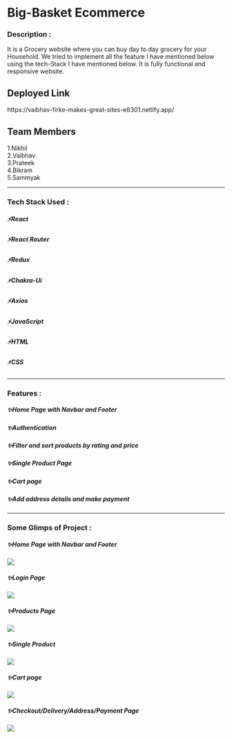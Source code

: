  <h1>Big-Basket Ecommerce</h1>
 
 <h3>Description :</h3>
It is a Grocery website where you can buy day to day grocery for your Household. We tried to implement all the feature I have mentioned below using the tech-Stack I have mentioned below. It is fully functional and responsive website.

<h2>Deployed Link</h2>
https://vaibhav-firke-makes-great-sites-e8301.netlify.app/

<h2>Team Members</h2>
1.Nikhil <br>
2.Vaibhav <br>
3.Prateek <br>
4.Bikram <br>
5.Sammyak <br>
 
 ---

<h3>Tech Stack Used :</h3>
<h5>⚡React</h5>
<h5>⚡React Router</h5>
<h5>⚡Redux</h5>
<h5>⚡Chakra-Ui</h5>
<h5>⚡Axios</h5>
<h5>⚡JavaScript</h5>
<h5>⚡HTML</h5>
<h5>⚡CSS</h5>

---

<h3>Features :</h3>
<h5>✨Home Page with Navbar and Footer</h5>
<h5>✨Authentication</h5>
<h5>✨Filter and sort products by rating and price</h5>
<h5>✨Single Product Page</h5>
<h5>✨Cart page</h5>
<h5>✨Add address details and make payment </h5>

---

<h3>Some Glimps of Project :</h3>
<h5>✨Home Page with Navbar and Footer</h5>
<img src="https://github.com/Nikhil-81/sleek-chance-4491/blob/main/bigbasket/Home.PNG"/>

<h5>✨Login Page</h5>
<img src="https://github.com/Nikhil-81/sleek-chance-4491/blob/main/bigbasket/login%20page.PNG"/>

<h5>✨Products Page</h5>
<img src="https://github.com/Nikhil-81/sleek-chance-4491/blob/main/bigbasket/Product%20Page.PNG"/>

<h5>✨Single Product</h5>
<img src="https://github.com/Nikhil-81/sleek-chance-4491/blob/main/bigbasket/Single%20Product%20Page.PNG"/>

<h5>✨Cart page</h5>
<img src="https://github.com/Nikhil-81/sleek-chance-4491/blob/main/bigbasket/Cart%20Page.PNG"/>

<h5>✨Checkout/Delivery/Address/Payment Page </h5>
<img src="https://github.com/Nikhil-81/sleek-chance-4491/blob/main/bigbasket/Checkout%20Page.PNG"/>
